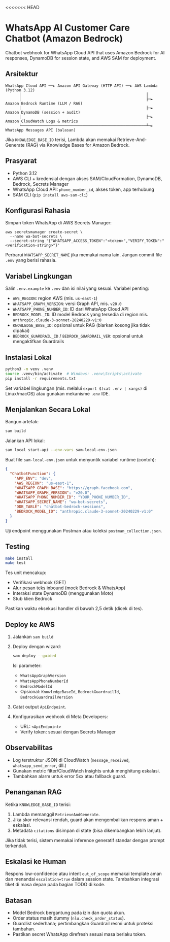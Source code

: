 <<<<<<< HEAD
# WhatsApp AI Customer Care Chatbot (Amazon Bedrock)

Chatbot webhook for WhatsApp Cloud API that uses Amazon Bedrock for AI responses, DynamoDB for session state, and AWS SAM for deployment.

## Arsitektur

```
WhatsApp Cloud API ──► Amazon API Gateway (HTTP API) ──► AWS Lambda (Python 3.12)
      │                                                       │
      │                                                       ├─► Amazon Bedrock Runtime (LLM / RAG)
      │                                                       ├─► Amazon DynamoDB (session + audit)
      │                                                       ├─► Amazon CloudWatch Logs & metrics
      └───────────────────────────────────────────────────────┴─► WhatsApp Messages API (balasan)
```

Jika `KNOWLEDGE_BASE_ID` terisi, Lambda akan memakai Retrieve-And-Generate (RAG) via Knowledge Bases for Amazon Bedrock.

## Prasyarat

- Python 3.12
- AWS CLI + kredensial dengan akses SAM/CloudFormation, DynamoDB, Bedrock, Secrets Manager
- WhatsApp Cloud API: `phone_number_id`, akses token, app terhubung
- SAM CLI (`pip install aws-sam-cli`)

## Konfigurasi Rahasia

Simpan token WhatsApp di AWS Secrets Manager:

```
aws secretsmanager create-secret \
  --name wa-bot-secrets \
  --secret-string '{"WHATSAPP_ACCESS_TOKEN":"<token>","VERIFY_TOKEN":"<verification-string>"}'
```

Perbarui `WHATSAPP_SECRET_NAME` jika memakai nama lain. Jangan commit file `.env` yang berisi rahasia.

## Variabel Lingkungan

Salin `.env.example` ke `.env` dan isi nilai yang sesuai. Variabel penting:

- `AWS_REGION`: region AWS (mis. `us-east-1`)
- `WHATSAPP_GRAPH_VERSION`: versi Graph API, mis. `v20.0`
- `WHATSAPP_PHONE_NUMBER_ID`: ID dari WhatsApp Cloud API
- `BEDROCK_MODEL_ID`: ID model Bedrock yang tersedia di region mis. `anthropic.claude-3-sonnet-20240229-v1:0`
- `KNOWLEDGE_BASE_ID`: opsional untuk RAG (biarkan kosong jika tidak dipakai)
- `BEDROCK_GUARDRAIL_ID` / `BEDROCK_GUARDRAIL_VER`: opsional untuk mengaktifkan Guardrails

## Instalasi Lokal

```bash
python3 -m venv .venv
source .venv/bin/activate  # Windows: .venv\Scripts\activate
pip install -r requirements.txt
```

Set variabel lingkungan (mis. melalui `export $(cat .env | xargs)` di Linux/macOS) atau gunakan mekanisme `.env` IDE.

## Menjalankan Secara Lokal

Bangun artefak:

```bash
sam build
```

Jalankan API lokal:

```bash
sam local start-api --env-vars sam-local-env.json
```

Buat file `sam-local-env.json` untuk menyuntik variabel runtime (contoh):

```json
{
  "ChatbotFunction": {
    "APP_ENV": "dev",
    "AWS_REGION": "us-east-1",
    "WHATSAPP_GRAPH_BASE": "https://graph.facebook.com",
    "WHATSAPP_GRAPH_VERSION": "v20.0",
    "WHATSAPP_PHONE_NUMBER_ID": "YOUR_PHONE_NUMBER_ID",
    "WHATSAPP_SECRET_NAME": "wa-bot-secrets",
    "DDB_TABLE": "chatbot-bedrock-sessions",
    "BEDROCK_MODEL_ID": "anthropic.claude-3-sonnet-20240229-v1:0"
  }
}
```

Uji endpoint menggunakan Postman atau koleksi `postman_collection.json`.

## Testing

```bash
make install
make test
```

Tes unit mencakup:

- Verifikasi webhook (GET)
- Alur pesan teks inbound (mock Bedrock & WhatsApp)
- Interaksi state DynamoDB (menggunakan Moto)
- Stub klien Bedrock

Pastikan waktu eksekusi handler di bawah 2,5 detik (dicek di tes).

## Deploy ke AWS

1. Jalankan `sam build`
2. Deploy dengan wizard:

   ```bash
   sam deploy --guided
   ```

   Isi parameter:
   - `WhatsAppGraphVersion`
   - `WhatsAppPhoneNumberId`
   - `BedrockModelId`
   - Opsional: `KnowledgeBaseId`, `BedrockGuardrailId`, `BedrockGuardrailVersion`

3. Catat output `ApiEndpoint`.
4. Konfigurasikan webhook di Meta Developers:

   - URL: `<ApiEndpoint>`
   - Verify token: sesuai dengan Secrets Manager

## Observabilitas

- Log terstruktur JSON di CloudWatch (`message_received`, `whatsapp_send_error`, dll.)
- Gunakan metric filter/CloudWatch Insights untuk menghitung eskalasi.
- Tambahkan alarm untuk error 5xx atau fallback guard.

## Penanganan RAG

Ketika `KNOWLEDGE_BASE_ID` terisi:

1. Lambda memanggil `RetrieveAndGenerate`.
2. Jika skor relevansi rendah, guard akan mengembalikan respons aman + eskalasi.
3. Metadata `citations` disimpan di state (bisa dikembangkan lebih lanjut).

Jika tidak terisi, sistem memakai inference generatif standar dengan prompt terkendali.

## Eskalasi ke Human

Respons low-confidence atau intent `out_of_scope` memakai template aman dan menandai `escalation=true` dalam session state. Tambahkan integrasi tiket di masa depan pada bagian TODO di kode.

## Batasan

- Model Bedrock bergantung pada izin dan quota akun.
- Order status masih dummy (`nlu.check_order_status`).
- Guardlist sederhana; pertimbangkan Guardrail resmi untuk proteksi tambahan.
- Pastikan secret WhatsApp direfresh sesuai masa berlaku token.


